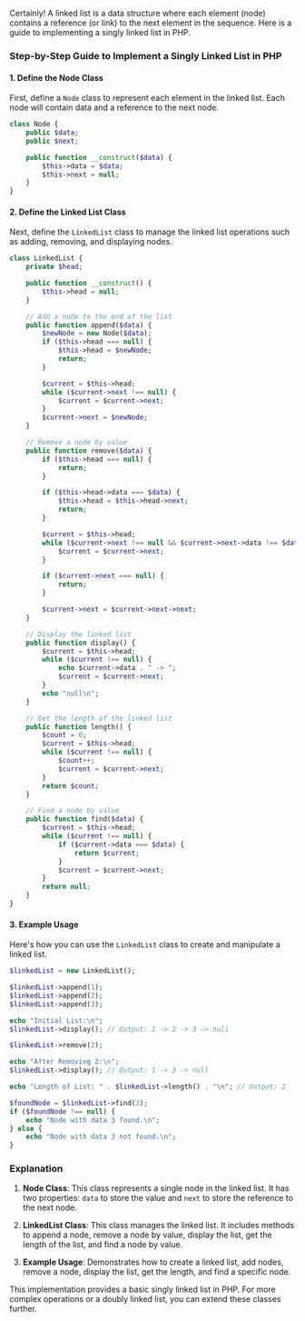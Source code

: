 Certainly! A linked list is a data structure where each element (node) contains a reference (or link) to the next element in the sequence. Here is a guide to implementing a singly linked list in PHP.

### Step-by-Step Guide to Implement a Singly Linked List in PHP

#### 1. Define the Node Class

First, define a `Node` class to represent each element in the linked list. Each node will contain data and a reference to the next node.

```php
class Node {
    public $data;
    public $next;

    public function __construct($data) {
        $this->data = $data;
        $this->next = null;
    }
}
```

#### 2. Define the Linked List Class

Next, define the `LinkedList` class to manage the linked list operations such as adding, removing, and displaying nodes.

```php
class LinkedList {
    private $head;

    public function __construct() {
        $this->head = null;
    }

    // Add a node to the end of the list
    public function append($data) {
        $newNode = new Node($data);
        if ($this->head === null) {
            $this->head = $newNode;
            return;
        }

        $current = $this->head;
        while ($current->next !== null) {
            $current = $current->next;
        }
        $current->next = $newNode;
    }

    // Remove a node by value
    public function remove($data) {
        if ($this->head === null) {
            return;
        }

        if ($this->head->data === $data) {
            $this->head = $this->head->next;
            return;
        }

        $current = $this->head;
        while ($current->next !== null && $current->next->data !== $data) {
            $current = $current->next;
        }

        if ($current->next === null) {
            return;
        }

        $current->next = $current->next->next;
    }

    // Display the linked list
    public function display() {
        $current = $this->head;
        while ($current !== null) {
            echo $current->data . " -> ";
            $current = $current->next;
        }
        echo "null\n";
    }

    // Get the length of the linked list
    public function length() {
        $count = 0;
        $current = $this->head;
        while ($current !== null) {
            $count++;
            $current = $current->next;
        }
        return $count;
    }

    // Find a node by value
    public function find($data) {
        $current = $this->head;
        while ($current !== null) {
            if ($current->data === $data) {
                return $current;
            }
            $current = $current->next;
        }
        return null;
    }
}
```

#### 3. Example Usage

Here's how you can use the `LinkedList` class to create and manipulate a linked list.

```php
$linkedList = new LinkedList();

$linkedList->append(1);
$linkedList->append(2);
$linkedList->append(3);

echo "Initial List:\n";
$linkedList->display(); // Output: 1 -> 2 -> 3 -> null

$linkedList->remove(2);

echo "After Removing 2:\n";
$linkedList->display(); // Output: 1 -> 3 -> null

echo "Length of List: " . $linkedList->length() . "\n"; // Output: 2

$foundNode = $linkedList->find(3);
if ($foundNode !== null) {
    echo "Node with data 3 found.\n";
} else {
    echo "Node with data 3 not found.\n";
}
```

### Explanation

1. **Node Class**: This class represents a single node in the linked list. It has two properties: `data` to store the value and `next` to store the reference to the next node.

2. **LinkedList Class**: This class manages the linked list. It includes methods to append a node, remove a node by value, display the list, get the length of the list, and find a node by value.

3. **Example Usage**: Demonstrates how to create a linked list, add nodes, remove a node, display the list, get the length, and find a specific node.

This implementation provides a basic singly linked list in PHP. For more complex operations or a doubly linked list, you can extend these classes further.
